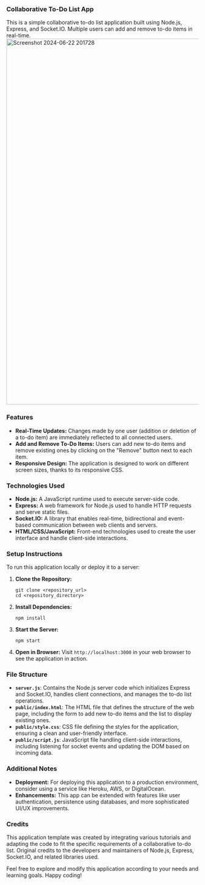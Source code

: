 ### Collaborative To-Do List App

This is a simple collaborative to-do list application built using Node.js, Express, and Socket.IO. Multiple users can add and remove to-do items in real-time.
<img width="956" alt="Screenshot 2024-06-22 201728" src="https://github.com/ksvskarthik7/Realtime-Collaborative-To-doapp/assets/114343100/9e447ee0-2514-46f9-acdc-747d3864be3a">


### Features

- **Real-Time Updates:** Changes made by one user (addition or deletion of a to-do item) are immediately reflected to all connected users.
- **Add and Remove To-Do Items:** Users can add new to-do items and remove existing ones by clicking on the "Remove" button next to each item.
- **Responsive Design:** The application is designed to work on different screen sizes, thanks to its responsive CSS.

### Technologies Used

- **Node.js:** A JavaScript runtime used to execute server-side code.
- **Express:** A web framework for Node.js used to handle HTTP requests and serve static files.
- **Socket.IO:** A library that enables real-time, bidirectional and event-based communication between web clients and servers.
- **HTML/CSS/JavaScript:** Front-end technologies used to create the user interface and handle client-side interactions.

### Setup Instructions

To run this application locally or deploy it to a server:

1. **Clone the Repository:**
   ```
   git clone <repository_url>
   cd <repository_directory>
   ```

2. **Install Dependencies:**
   ```
   npm install
   ```

3. **Start the Server:**
   ```
   npm start
   ```

4. **Open in Browser:**
   Visit `http://localhost:3000` in your web browser to see the application in action.

### File Structure

- **`server.js`**: Contains the Node.js server code which initializes Express and Socket.IO, handles client connections, and manages the to-do list operations.
- **`public/index.html`**: The HTML file that defines the structure of the web page, including the form to add new to-do items and the list to display existing ones.
- **`public/style.css`**: CSS file defining the styles for the application, ensuring a clean and user-friendly interface.
- **`public/script.js`**: JavaScript file handling client-side interactions, including listening for socket events and updating the DOM based on incoming data.

### Additional Notes

- **Deployment:** For deploying this application to a production environment, consider using a service like Heroku, AWS, or DigitalOcean.
- **Enhancements:** This app can be extended with features like user authentication, persistence using databases, and more sophisticated UI/UX improvements.

### Credits

This application template was created by integrating various tutorials and adapting the code to fit the specific requirements of a collaborative to-do list. Original credits to the developers and maintainers of Node.js, Express, Socket.IO, and related libraries used.

Feel free to explore and modify this application according to your needs and learning goals. Happy coding!

